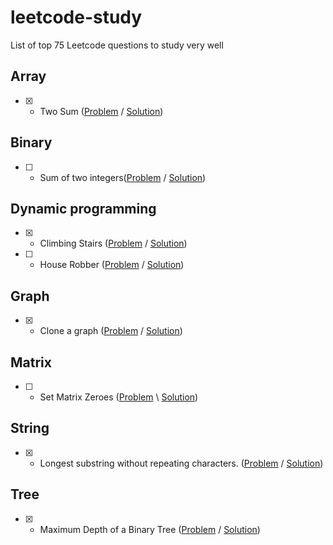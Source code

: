 # leetcode-study
List of top 75 Leetcode questions to study very well

## Array
- [x] - Two Sum ([Problem](https://leetcode.com/problems/two-sum/) / [Solution](two-sum.md))

## Binary
- [ ] - Sum of two integers([Problem](https://leetcode.com/problems/sum-of-two-integers/) / [Solution](sum-two-integers.md))

## Dynamic programming
 - [x] - Climbing Stairs ([Problem](https://leetcode.com/problems/climbing-stairs/) / [Solution](climbing-stairs.md))
 - [ ] - House Robber ([Problem](https://leetcode.com/problems/house-robber/) / [Solution](house-robber.md))
## Graph
- [x] - Clone a graph ([Problem](https://leetcode.com/problems/clone-graph/) / [Solution](clone-graph.md)) 

## Matrix
- [ ] - Set Matrix Zeroes ([Problem](https://leetcode.com/problems/set-matrix-zeroes/solution/) \ [Solution](set-matrix-zeroes.md))

## String 
- [x] - Longest substring without repeating characters. ([Problem](https://leetcode.com/problems/longest-substring-without-repeating-characters/) / [Solution](longest-substring.md)) 
## Tree
 - [x] - Maximum Depth of a Binary Tree ([Problem](https://leetcode.com/problems/maximum-depth-of-binary-tree/) / [Solution](tree-max-depth.md))

